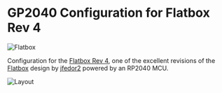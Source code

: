 # GP2040 Configuration for Flatbox Rev 4

![Flatbox](assets/Flatbox-rev2b-finished-product.jpg)

Configuration for the [Flatbox Rev 4](https://github.com/jfedor2/flatbox/tree/master/hardware-rev4), one of the excellent revisions of the [Flatbox](https://github.com/jfedor2/flatbox) design by [jfedor2](https://github.com/jfedor2) powered by an RP2040 MCU.

![Layout](assets/ButtonMapping.png)